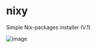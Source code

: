 # nixy
Simple Nix-packages installer (V.1)

![image](https://github.com/SysFugy/nixy/assets/149673181/6dfcffca-55ec-44ab-85ea-805adf152664)

